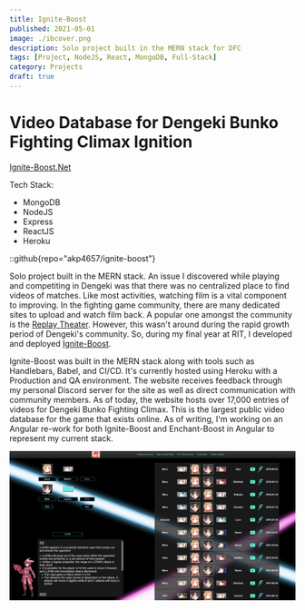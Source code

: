 ```yaml
---
title: Ignite-Boost
published: 2021-05-01
image: ./ibcover.png
description: Solo project built in the MERN stack for DFC
tags: [Project, NodeJS, React, MongoDB, Full-Stack]
category: Projects
draft: true
---
```


# Video Database for Dengeki Bunko Fighting Climax Ignition

[Ignite-Boost.Net](https://www.ignite-boost.net/)

Tech Stack: 
- MongoDB
- NodeJS
- Express
- ReactJS
- Heroku

::github{repo="akp4657/ignite-boost"}

Solo project built in the MERN stack. An issue I discovered while playing and competiting in Dengeki was that there was no centralized place to find videos of matches. Like most activities, watching film is a vital
component to improving. In the fighting game community, there are many dedicated sites to upload and watch film back. A popular one amongst the community is the [Replay Theater](https://replaytheater.app/). However, this
wasn't around during the rapid growth period of Dengeki's community. So, during my final year at RIT, I developed and deployed [Ignite-Boost](https://www.ignite-boost.net/).

Ignite-Boost was built in the MERN stack along with tools such as Handlebars, Babel, and CI/CD. It's currently hosted using Heroku with a Production and QA environment. The website receives feedback through my personal Discord server for the site as well as direct communication with community members. As of today, the website hosts over 17,000 entries of videos for Dengeki Bunko Fighting Climax. This is the largest public video database for the game that exists online. As of writing, I'm working on an Angular re-work for both Ignite-Boost and Enchant-Boost in Angular to represent my current stack.

![image info](./ib.PNG)
